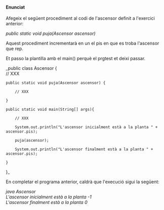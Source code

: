 #### Enunciat  

Afegeix el següent procediment al codi de l'ascensor definit a l'exercici anterior:  

_public static void puja(Ascensor ascensor)_  

Aquest procediment incrementarà en un el pis en que es troba l'ascensor que rep.  

Et passo la plantilla amb el main() perquè el prgtest et deixi passar.  

_public class Ascensor {  
    // XXX  

    public static void puja(Ascensor ascensor) {  

        // XXX  

    }  

    public static void main(String[] args){  

        // XXX  

        System.out.println("L'ascensor inicialment està a la planta " + ascensor.pis);  

        puja(ascensor);  

        System.out.println("L'ascensor finalment està a la planta " + ascensor.pis);  

    }  

}_  

En completar el programa anterior, caldrà que l'execució sigui la següent:  

_java Ascensor  
 L'ascensor inicialment està a la planta -1  
 L'ascensor finalment està a la planta 0_  
